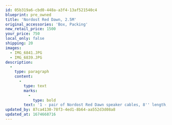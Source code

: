 ```yaml
---
id: 05b319a6-cbd0-448a-a3f4-13af521540c4
blueprint: pre_owned
title: 'Nordost Red Dawn, 2.5M'
original_accessories: 'Box, Packing'
new_retail_price: 1500
your_price: 750
local_only: false
shipping: 20
images:
  - IMG_6841.JPG
  - IMG_6839.JPG
description:
  -
    type: paragraph
    content:
      -
        type: text
        marks:
          -
            type: bold
        text: '1 - pair of Nordost Red Dawn speaker cables, 8'' length, banana termination and in near perfect condition with original box, packing and materials. There were traded in by the original owner, who is meticulous in caring for his components and they sold as new for $1,500.00'
updated_by: 87ca4130-78f3-4ed1-8b64-aa552d3d08a8
updated_at: 1674668716
---
```


